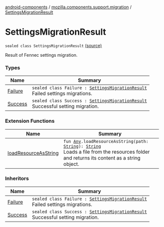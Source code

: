 [android-components](../../index.md) / [mozilla.components.support.migration](../index.md) / [SettingsMigrationResult](./index.md)

# SettingsMigrationResult

`sealed class SettingsMigrationResult` [(source)](https://github.com/mozilla-mobile/android-components/blob/master/components/support/migration/src/main/java/mozilla/components/support/migration/FennecSettingsMigrator.kt#L104)

Result of Fennec settings migration.

### Types

| Name | Summary |
|---|---|
| [Failure](-failure/index.md) | `sealed class Failure : `[`SettingsMigrationResult`](./index.md)<br>Failed settings migrations. |
| [Success](-success/index.md) | `sealed class Success : `[`SettingsMigrationResult`](./index.md)<br>Successful setting migration. |

### Extension Functions

| Name | Summary |
|---|---|
| [loadResourceAsString](../../mozilla.components.support.test.file/kotlin.-any/load-resource-as-string.md) | `fun `[`Any`](https://kotlinlang.org/api/latest/jvm/stdlib/kotlin/-any/index.html)`.loadResourceAsString(path: `[`String`](https://kotlinlang.org/api/latest/jvm/stdlib/kotlin/-string/index.html)`): `[`String`](https://kotlinlang.org/api/latest/jvm/stdlib/kotlin/-string/index.html)<br>Loads a file from the resources folder and returns its content as a string object. |

### Inheritors

| Name | Summary |
|---|---|
| [Failure](-failure/index.md) | `sealed class Failure : `[`SettingsMigrationResult`](./index.md)<br>Failed settings migrations. |
| [Success](-success/index.md) | `sealed class Success : `[`SettingsMigrationResult`](./index.md)<br>Successful setting migration. |
